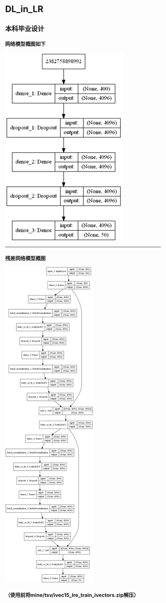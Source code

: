 # DL_in_LR
## 本科毕业设计
### 网络模型概图如下
![网络模型概图](net.png)
___
### 残差网络模型概图
![残差网络模型概图](resnet.png)
### （使用前将mine/tsv/ivec15_lre_train_ivectors.zip解压）
